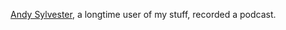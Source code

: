 <a href="http://andysylvester.com/2020/01/22/thoughts-from-a-user/">Andy Sylvester</a>, a longtime user of my stuff, recorded a podcast. 
